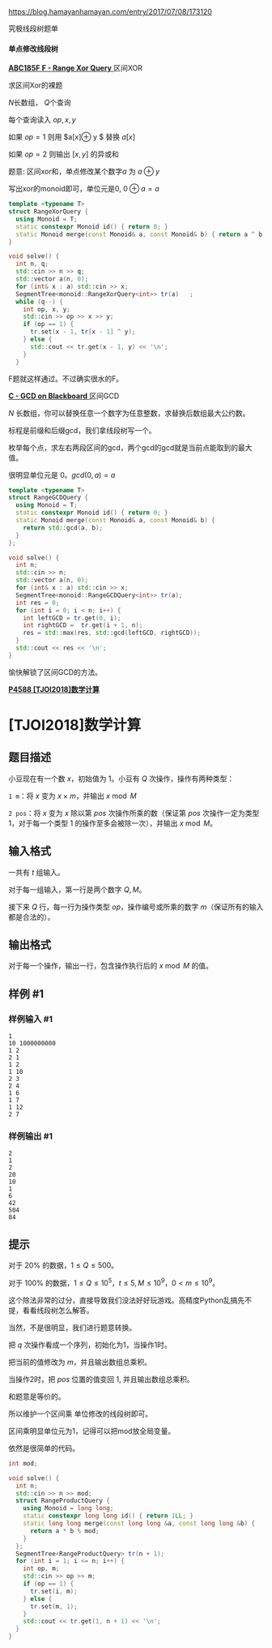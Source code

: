https://blog.hamayanhamayan.com/entry/2017/07/08/173120

究极线段树题单



#### 单点修改线段树

[**ABC185F** **F - Range Xor Query** ](https://atcoder.jp/contests/abc185) 区间XOR

求区间Xor的裸题

$N$长数组， $Q$个查询

每个查询读入 $op,x, y$

如果 $op = 1$ 则用 $a[x]⊕ y $ 替换 $a[x]$

如果 $op = 2$ 则输出 $[x, y]$ 的异或和

题意: 区间xor和，单点修改某个数字$a$ 为 $a ⊕ y$

写出xor的monoid即可，单位元是$0$,  $0 ⊕ a = a$ 

```cpp
template <typename T>
struct RangeXorQuery {
  using Monoid = T;
  static constexpr Monoid id() { return 0; }
  static Monoid merge(const Monoid& a, const Monoid& b) { return a ^ b; }
}
```

```cpp
void solve() {  
  int n, q;
  std::cin >> n >> q;
  std::vector a(n, 0);
  for (int& x : a) std::cin >> x;
  SegmentTree<monoid::RangeXorQuery<int>> tr(a)   ;
  while (q--) {
    int op, x, y;
    std::cin >> op >> x >> y;
    if (op == 1) {
      tr.set(x - 1, tr[x - 1] ^ y);
    } else {
      std::cout << tr.get(x - 1, y) << '\n';
    }
  }
```

F题就这样通过。不过确实很水的F。

[**C - GCD on Blackboard** ](https://atcoder.jp/contests/abc125/tasks/abc125_c) 区间GCD

$N$ 长数组，你可以替换任意一个数字为任意整数，求替换后数组最大公约数。

标程是前缀和后缀gcd，我们拿线段树写一个。

枚举每个点，求左右两段区间的gcd，两个gcd的gcd就是当前点能取到的最大值。

很明显单位元是 $0$。$gcd(0, a) = a$

```cpp
template <typename T>
struct RangeGCDQuery {
  using Monoid = T;
  static constexpr Monoid id() { return 0; }
  static Monoid merge(const Monoid& a, const Monoid& b) {
    return std::gcd(a, b);
  }
};
```

```C++
void solve() {
  int n;
  std::cin >> n;
  std::vector a(n, 0);
  for (int& x : a) std::cin >> x;
  SegmentTree<monoid::RangeGCDQuery<int>> tr(a);
  int res = 0;
  for (int i = 0; i < n; i++) {
    int leftGCD = tr.get(0, i);
    int rightGCD =  tr.get(i + 1, n);
    res = std::max(res, std::gcd(leftGCD, rightGCD));
  }
  std::cout << res << '\n';
}
```

愉快解锁了区间GCD的方法。
  


[**P4588 [TJOI2018]数学计算**](https://www.luogu.com.cn/problem/P4588)

# [TJOI2018]数学计算

## 题目描述

小豆现在有一个数 $x$，初始值为 $1$。小豆有 $Q$ 次操作，操作有两种类型：

`1 m`：将 $x$ 变为 $x \times m$，并输出 $x \bmod M$

`2 pos`：将 $x$ 变为 $x$ 除以第 $pos$ 次操作所乘的数（保证第 $pos$ 次操作一定为类型 1，对于每一个类型 1 的操作至多会被除一次），并输出 $x \bmod M$。

## 输入格式

一共有  $t$ 组输入。

对于每一组输入，第一行是两个数字 $Q,M$。

接下来 $Q$ 行，每一行为操作类型 $op$，操作编号或所乘的数字 $m$（保证所有的输入都是合法的）。

## 输出格式

对于每一个操作，输出一行，包含操作执行后的 $x \bmod M$ 的值。

## 样例 #1

### 样例输入 #1

```
1
10 1000000000
1 2
2 1
1 2
1 10
2 3
2 4
1 6
1 7
1 12
2 7
```

### 样例输出 #1

```
2
1
2
20
10
1
6
42
504
84
```

## 提示

对于 $20\%$ 的数据，$1 \le Q \le 500$。

对于 $100\%$ 的数据，$1 \le Q \le 10^5$，$t \le 5, M \le 10^9$，$0 < m \leq 10^9$。



这个除法非常的过分，直接导致我们没法好好玩游戏。高精度Python乱搞先不提，看看线段树怎么解答。

当然，不是很明显，我们进行题意转换。

把 $q$ 次操作看成一个序列，初始化为1，当操作1时。

把当前的值修改为 $m$，并且输出数组总乘积。

当操作2时，把 $pos$ 位置的值变回 $1$, 并且输出数组总乘积。

和题意是等价的。

所以维护一个区间乘 单位修改的线段树即可。

区间乘明显单位元为1，记得可以把mod放全局变量。

依然是很简单的代码。

```cpp
int mod;

void solve() {
  int n;
  std::cin >> n >> mod;
  struct RangeProductQuery {
    using Monoid = long long;
    static constexpr long long id() { return 1LL; }
    static long long merge(const long long &a, const long long &b) {
      return a * b % mod;
    }
  };
  SegmentTree<RangeProductQuery> tr(n + 1);
  for (int i = 1; i <= n; i++) {
    int op, m;
    std::cin >> op >> m;
    if (op == 1) {
      tr.set(i, m);
    } else {
      tr.set(m, 1);
    }
    std::cout << tr.get(1, n + 1) << '\n';
  }
}
```

